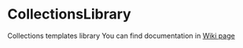 # CollectionsLibrary
Collections templates library
You can find documentation in [Wiki page](https://github.com/SecyrBb/CollectionsLibrary/wiki) 

